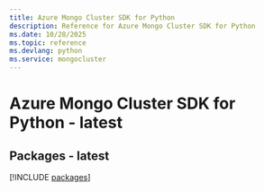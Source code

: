 ```yaml
---
title: Azure Mongo Cluster SDK for Python
description: Reference for Azure Mongo Cluster SDK for Python
ms.date: 10/28/2025
ms.topic: reference
ms.devlang: python
ms.service: mongocluster
---
```

# Azure Mongo Cluster SDK for Python - latest
## Packages - latest
[!INCLUDE [packages](mongo-cluster-index.md)]